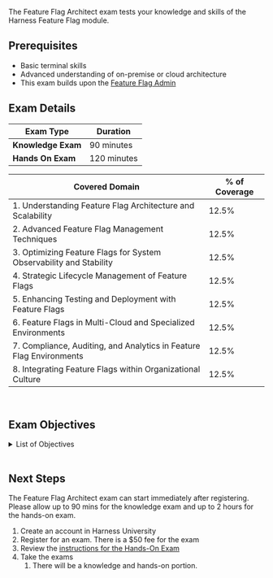 The Feature Flag Architect exam tests your knowledge and skills of the Harness Feature Flag module.  

## Prerequisites

- Basic terminal skills
- Advanced understanding of on-premise or cloud architecture
- This exam builds upon the [Feature Flag Admin](/certifications/feature-flags?lvl=administrator)

## Exam Details
| Exam Type                               | Duration         |
| ----------------------------------- | --------------- |
| **Knowledge Exam** | 90 minutes |
| **Hands On Exam** | 120 minutes |

| Covered Domain                                              | % of Coverage |
|-------------------------------------------------------------|---------------|
| 1. Understanding Feature Flag Architecture and Scalability  | 12.5%         |
| 2. Advanced Feature Flag Management Techniques              | 12.5%         |
| 3. Optimizing Feature Flags for System Observability and Stability | 12.5%   |
| 4. Strategic Lifecycle Management of Feature Flags          | 12.5%         |
| 5. Enhancing Testing and Deployment with Feature Flags      | 12.5%         |
| 6. Feature Flags in Multi-Cloud and Specialized Environments | 12.5%        |
| 7. Compliance, Auditing, and Analytics in Feature Flag Environments | 12.5% |
| 8. Integrating Feature Flags within Organizational Culture  | 12.5%         |


<br />

## Exam Objectives

<details>
<summary>List of Objectives</summary>

The following is a detailed list of exam objectives:

| #   | Objective |
|-----|-----------|
| **1** | **Understanding Feature Flag Architecture and Scalability** |
| 1.1 | Grasp the architectural implications at scale |
| 1.2 | Design robust feature flag management strategies |
| 1.3 | Explore integration with system architectures and tools |
| **2** | **Advanced Feature Flag Management Techniques** |
| 2.1 | Master Harness.io's API for advanced management |
| 2.2 | Implement and manage multivariate feature flags |
| 2.3 | Understand and apply complex system migration strategies |
| **3** | **Optimizing Feature Flags for System Observability and Stability** |
| 3.1 | Analyze the impact on system observability |
| 3.2 | Ensure long-term system stability |
| 3.3 | Integrate feature flags with advanced observability tools |
| **4** | **Strategic Lifecycle Management of Feature Flags** |
| 4.1 | Manage feature flag debt in large applications |
| 4.2 | Develop feature flag cleanup strategies |
| 4.3 | Handle feature flag conflicts and resolution techniques |
| **5** | **Enhancing Testing and Deployment with Feature Flags** |
| 5.1 | Implement advanced A/B testing methods |
| 5.2 | Utilize feature flags in blue-green and canary deployments |
| 5.3 | Explore dark launching and complex release strategies |
| **6** | **Feature Flags in Multi-Cloud and Specialized Environments** |
| 6.1 | Manage traffic in multi-cloud environments |
| 6.2 | Handle edge cases in feature flag management |
| 6.3 | Use feature flags for advanced deployment techniques |
| **7** | **Compliance, Auditing, and Analytics in Feature Flag Environments** |
| 7.1 | Master auditing and compliance processes |
| 7.2 | Optimize feature flag usage with analytics |
| 7.3 | Address the implications of feature flags on development auditing |
| **8** | **Integrating Feature Flags within Organizational Culture** |
| 8.1 | Understand the impact on DevOps culture |
| 8.2 | Develop strategies for smooth cultural integration |
| 8.3 | Foster organizational alignment with feature flag practices |



</details>

<br />

## Next Steps

The Feature Flag Architect exam can start immediately after registering. Please allow up to 90 mins for the knowledge exam and up to 2 hours for the hands-on exam.

1. Create an account in Harness University
2. Register for an exam. There is a $50 fee for the exam
3. Review the [instructions for the Hands-On Exam](/certifications/instructions)
4. Take the exams
    1. There will be a knowledge and hands-on portion.	
